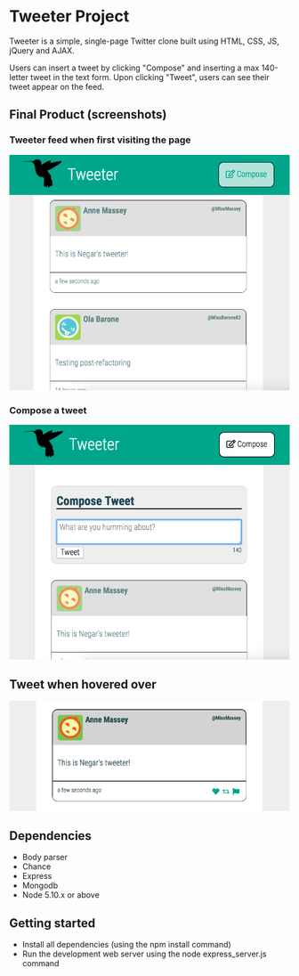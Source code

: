 # Tweeter Project

Tweeter is a simple, single-page Twitter clone built using HTML, CSS, JS, jQuery and AJAX.

Users can insert a tweet by clicking "Compose" and inserting a max 140-letter tweet in the text form. Upon clicking "Tweet", users can see their tweet appear on the feed.

## Final Product (screenshots)

### Tweeter feed when first visiting the page
!["Screenshot of Tweeter feed"](https://github.com/negamiri/tweeter/blob/master/docs/Tweeter-feed.png?raw=true)

### Compose a tweet
!["Compose a tweet"](https://github.com/negamiri/tweeter/blob/master/docs/Compose-tweet.png?raw=true)

## Tweet when hovered over
!["Hovered Tweet"](https://github.com/negamiri/tweeter/blob/master/docs/Hovered-tweet.png?raw=true)

## Dependencies

- Body parser
- Chance
- Express
- Mongodb
- Node 5.10.x or above

## Getting started
* Install all dependencies (using the npm install command)
* Run the development web server using the node express_server.js command